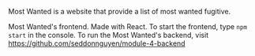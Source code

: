 Most Wanted is a website that provide a list of most wanted fugitive.

Most Wanted's frontend. Made with React. To start the frontend, type `npm start` in the console.
To run the Most Wanted's backend, visit https://github.com/seddonnguyen/module-4-backend
